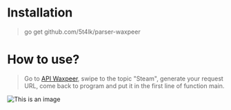 # Installation
> go get github.com/5t4lk/parser-waxpeer
# How to use?
> Go to [API Waxpeer](https://api.waxpeer.com/docs/#/), swipe to the topic "Steam", generate your request URL, come back to program and put it in the first line of function main.

![This is an image](https://yt3.ggpht.com/pTe1waId_oJINiD0KuHlB1K2T4i6ydEGVFtNA4f_K8XdMWnKGPuXqHNnebZANiaZo6sRqqix_Q=s900-c-k-c0x00ffffff-no-rj)
